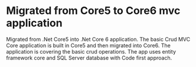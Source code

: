 # Migrated from Core5 to Core6 mvc application
Migrated from .Net Core5  into .Net Core 6 application. The basic Crud MVC Core application is built in Core5 and then migrated into Core6. The application is covering the basic crud operations. The app uses entity framework core and SQL Server database with Code first approach.
